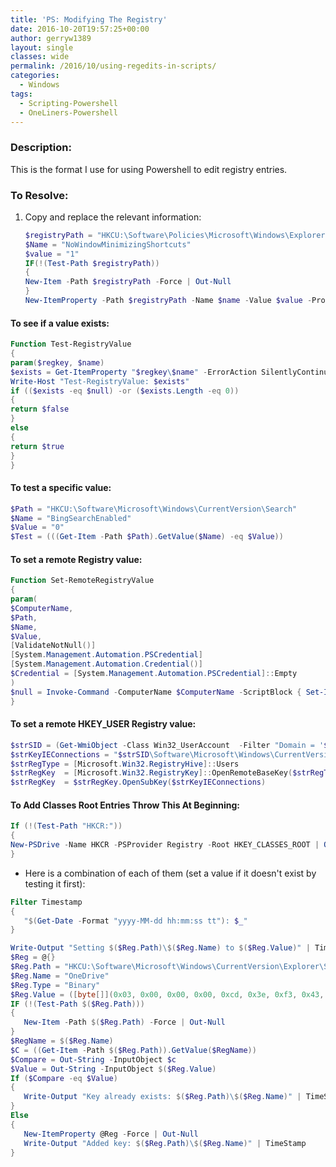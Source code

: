 ```yaml
---
title: 'PS: Modifying The Registry'
date: 2016-10-20T19:57:25+00:00
author: gerryw1389
layout: single
classes: wide
permalink: /2016/10/using-regedits-in-scripts/
categories:
  - Windows
tags:
  - Scripting-Powershell
  - OneLiners-Powershell
---
```

<!--more-->

### Description:

This is the format I use for using Powershell to edit registry entries.

### To Resolve:

1. Copy and replace the relevant information:

   ```powershell
   $registryPath = "HKCU:\Software\Policies\Microsoft\Windows\Explorer"
   $Name = "NoWindowMinimizingShortcuts"
   $value = "1"
   IF(!(Test-Path $registryPath))
   {
   New-Item -Path $registryPath -Force | Out-Null
   }
   New-ItemProperty -Path $registryPath -Name $name -Value $value -PropertyType DWORD -Force | Out-Null
   ```

#### To see if a value exists:

   ```powershell
   Function Test-RegistryValue
   {
   param($regkey, $name)
   $exists = Get-ItemProperty "$regkey\$name" -ErrorAction SilentlyContinue
   Write-Host "Test-RegistryValue: $exists"
   if (($exists -eq $null) -or ($exists.Length -eq 0))
   {
   return $false
   }
   else
   {
   return $true
   }
   }
   ```

#### To test a specific value:

   ```powershell
   $Path = "HKCU:\Software\Microsoft\Windows\CurrentVersion\Search"
   $Name = "BingSearchEnabled"
   $Value = "0"
   $Test = (((Get-Item -Path $Path).GetValue($Name) -eq $Value))
   ```

#### To set a remote Registry value:

   ```powershell
   Function Set-RemoteRegistryValue
   {
   param(
   $ComputerName,
   $Path,
   $Name,
   $Value,
   [ValidateNotNull()]
   [System.Management.Automation.PSCredential]
   [System.Management.Automation.Credential()]
   $Credential = [System.Management.Automation.PSCredential]::Empty
   )
   $null = Invoke-Command -ComputerName $ComputerName -ScriptBlock { Set-ItemProperty -Path $Path -Name $Name -Value $Value } -Credential $Credential
   }
   ```

#### To set a remote HKEY_USER Registry value:

   ```powershell
   $strSID = (Get-WmiObject -Class Win32_UserAccount  -Filter "Domain = '$domain' AND Name = '$name'").SID
   $strKeyIEConnections = "$strSID\Software\Microsoft\Windows\CurrentVersion\Internet Settings\Connections\"
   $strRegType = [Microsoft.Win32.RegistryHive]::Users
   $strRegKey  = [Microsoft.Win32.RegistryKey]::OpenRemoteBaseKey($strRegType, $strIPAddrTmp)
   $strRegKey  = $strRegKey.OpenSubKey($strKeyIEConnections)
   ```

#### To Add Classes Root Entries Throw This At Beginning:

   ```powershell
   If (!(Test-Path "HKCR:"))
   {
   New-PSDrive -Name HKCR -PSProvider Registry -Root HKEY_CLASSES_ROOT | Out-Null
   }
   ```

   - Here is a combination of each of them (set a value if it doesn't exist by testing it first):

   ```powershell
   Filter Timestamp
   {
      "$(Get-Date -Format "yyyy-MM-dd hh:mm:ss tt"): $_"
   }

   Write-Output "Setting $($Reg.Path)\$($Reg.Name) to $($Reg.Value)" | TimeStamp
   $Reg = @{}
   $Reg.Path = "HKCU:\Software\Microsoft\Windows\CurrentVersion\Explorer\StartupApproved\Run"
   $Reg.Name = "OneDrive"
   $Reg.Type = "Binary"
   $Reg.Value = ([byte[]](0x03, 0x00, 0x00, 0x00, 0xcd, 0x3e, 0xf3, 0x43, 0xa8, 0x89, 0xd3, 0x01))		
   IF (!(Test-Path $($Reg.Path)))
   {
      New-Item -Path $($Reg.Path) -Force | Out-Null
   }
   $RegName = $($Reg.Name)
   $C = ((Get-Item -Path $($Reg.Path)).GetValue($RegName))
   $Compare = Out-String -InputObject $c
   $Value = Out-String -InputObject $($Reg.Value)
   If ($Compare -eq $Value)
   {
      Write-Output "Key already exists: $($Reg.Path)\$($Reg.Name)" | TimeStamp
   }
   Else
   {
      New-ItemProperty @Reg -Force | Out-Null
      Write-Output "Added key: $($Reg.Path)\$($Reg.Name)" | TimeStamp
   }
   ```


